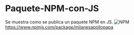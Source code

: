 # Paquete-NPM-con-JS
Se muestra como se publica un paquete NPM en JS.
![NPM](https://user-images.githubusercontent.com/87503625/143727232-372ac985-ffae-4e27-87f0-25b480a04147.png)
https://www.npmjs.com/package/milanesapollopapa

